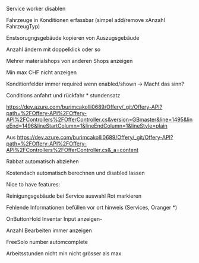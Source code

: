 Service worker disablen

Fahrzeuge in Konditionen erfassbar (simpel add/remove xAnzahl FahrzeugTyp)

Enstsorugngsgebäude kopieren von Auszugsgebäude

Anzahl ändern mit doppelklick oder so

Mehrer materialshops von anderen Shops anzeigen



Min max CHF nicht anzeigen

Konditionfelder immer required wenn enabled/shown
-> Macht das sinn?

Conditions anfahrt und rückfahr * stundensatz

https://dev.azure.com/burimcakolli0689/Offery/_git/Offery-API?path=%2FOffery-API%2FOffery-API%2FControllers%2FOfferController.cs&version=GBmaster&line=1495&lineEnd=1496&lineStartColumn=1&lineEndColumn=1&lineStyle=plain


Aus <https://dev.azure.com/burimcakolli0689/Offery/_git/Offery-API?path=%2FOffery-API%2FOffery-API%2FControllers%2FOfferController.cs&_a=content>



Rabbat automatisch abziehen

Kostendach automatisch berechnen und disabled lassen







Nice to have features:

Reinigungsgebäude bei Service auswahl Rot markieren

Fehlende Informationen befüllen vor ort hinweis (Services, Oranger *)

OnButtonHold Inventar Input anzeigen-

Anzahl Bearbeiten immer anzeigen

FreeSolo number automcomplete

Arbeitsstunden nicht min nicht grösser als max
